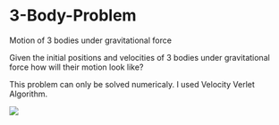 # 3-Body-Problem
Motion of 3 bodies under gravitational force

Given the initial positions and velocities of 3 bodies under gravitational force how will their motion look like?

This problem can only be solved numericaly.
I used Velocity Verlet Algorithm.

![](Nonperiodic_Motion.gif)
